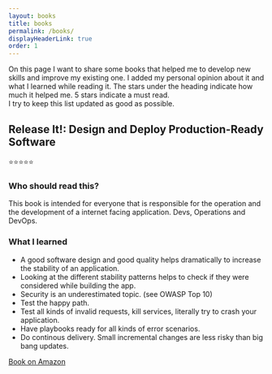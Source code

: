 ```yaml
---
layout: books
title: books
permalink: /books/
displayHeaderLink: true
order: 1
---
```


On this page I want to share some books that helped me to develop new skills and improve my existing one. I added my personal opinion about it and what I learned while reading it. The stars under the heading indicate how much it helped me. 5 stars indicate a must read.  
I try to keep this list updated as good as possible.

## Release It!: Design and Deploy Production-Ready Software
:star::star::star::star::star:

### Who should read this?
This book is intended for everyone that is responsible for the operation and the development of a internet facing application. Devs, Operations and DevOps.

### What I learned
* A good software design and good quality helps dramatically to increase the stability of an application.
* Looking at the different stability patterns helps to check if they were considered while building the app.
* Security is an underestimated topic. (see OWASP Top 10)
* Test the happy path. 
* Test all kinds of invalid requests, kill services, literally try to crash your application.
* Have playbooks ready for all kinds of error scenarios.
* Do continous delivery. Small incremental changes are less risky than big bang updates.

[Book on Amazon](https://amzn.to/2H6K8Wa)